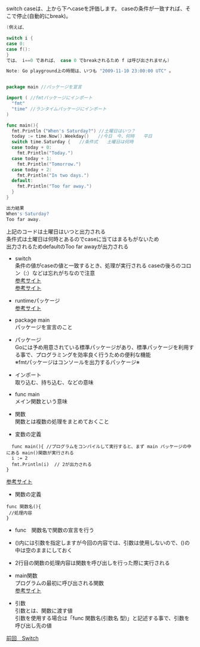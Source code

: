 #

switch caseは、上から下へcaseを評価します。 caseの条件が一致すれば、そこで停止(自動的にbreak)。

```go
(例えば、

switch i {
case 0:
case f():
}
では、 i==0 であれば、 case 0 でbreakされるため f は呼び出されません)

Note: Go playground上の時間は、いつも "2009-11-10 23:00:00 UTC" 。
```

```go

package main //パッケージを宣言

import ( //fmtパッケージにインポート 
  "fmt" 
  "time" //ランタイムパッケージにインポート
)

func main(){
  fmt.Println（"When's Saturday?") //土曜日はいつ？
  today := time.Now().Weekday()　　//今日　今、何時　　平日
  switch time.Saturday {　　//条件式　　土曜日は何時 
  case today + 0:
    fmt.Println("Today.")
  case today + 1:
    fmt.Println("Tomorrow.")
  case today + 2:
    fmt.Println("In two days.")
  default:
    fmt.Println("Too far away.")
  }
}

出力結果
When's Saturday?　　
Too far away.

```

上記のコードは土曜日はいつと出力される<br>
条件式は土曜日は何時とあるのでcaseに当てはまるもがないため<br>
出力されるためdefaultのToo far awayが出力される<br>

- switch<br>
条件の値がcaseの値と一致するとき、処理が実行される
caseの後ろのコロン（:）などは忘れがちなので注意<br>
<a href="https://y-hiroyuki.xyz/go/conditional-branch/switch">参考サイト</a><br>
<a href="https://golang.keicode.com/basics/go-statement-switch.php">参考サイト</a><br>

- runtimeパッケージ<br>
<a href="https://wa3.i-3-i.info/word13467.html">参考サイト</a><br>

- package main<br>
 パッケージを宣言のこと<br>
 
- パッケージ<br>
 Goには予め用意されている標準パッケージがあり、標準パッケージを利用する事で、プログラミングを効率良く行うための便利な機能<br>
 ※fmtパッケージはコンソールを出力するパッケージ※<br>
  
- インポート　<br>
取り込む、持ち込む、などの意味<br>
 
- func main<br>
 メイン関数という意味<br>
    
- 関数<br>
関数とは複数の処理をまとめておくこと<br>

- 変数の定義
```
  func main(){ //プログラムをコンパイルして実行すると、まず main パッケージの中にある main()関数が実行される
  i := 2
  fmt.Println(i)  // 2が出力される
}
```
<a href="https://y-hiroyuki.xyz/go/variable/what-is-variable">参考サイト</a>


- 関数の定義
```
func 関数名(){
 //処理内容
}
```
- func　関数名で関数の宣言を行う<br>
- ()内には引数を指定しますが今回の内容では、引数は使用しないので、()の中は空のままにしておく<br>
- 2行目の関数の処理内容は関数を呼び出しを行った際に実行される<br>

- main関数<br>
プログラムの最初に呼び出される関数<br>
<a href="https://zenn.dev/kubo_programmer/articles/990891ff3a43c5">参考サイト</a>

- 引数<br>
引数とは、関数に渡す値<br>
引数を使用する場合は「func 関数名(引数名 型)」と記述する事で、引数を呼び出し先の値<br>

<a href="https://github.com/morimotoyuuki111/Go3/blob/main/Switch.md">前回　Switch</a>
